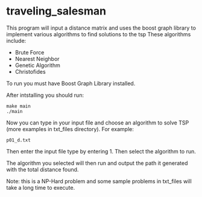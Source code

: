 # traveling_salesman
This program will input a distance matrix and uses the boost graph library
to implement various algorithms to find solutions to the tsp 
These algorithms include:
- Brute Force
- Nearest Neighbor
- Genetic Algorithm
- Christofides

To run you must have Boost Graph Library installed.

After intstalling you should run:

```
make main
./main
```
Now you can type in your input file and choose an algorithm to solve TSP (more examples in txt_files directory). For example:

```
p01_d.txt
```
Then enter the input file type by entering 1. Then select the algorithm to run.

The algorithm you selected will then run and output the path it generated with the total distance found.

Note: this is a NP-Hard problem and some sample problems in txt_files will take a long time to execute.


